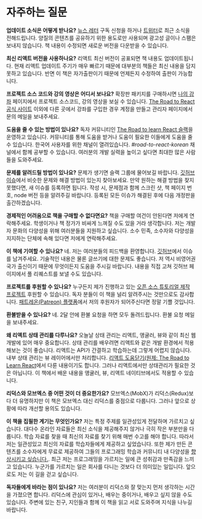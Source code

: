 # 자주하는 질문 

**업데이트 소식은 어떻게 받나요?** [뉴스 레터](https://www.getrevue.co/profile/rwieruch) 구독 신청을 하거나 [트위터](https://twitter.com/rwieruch)로 최근 소식을 전해드립니다. 양질의 콘텐츠를 공유하기 위한 용도로만 사용되며 광고성 글이나 스팸은 보내지 않습니다. 책 내용이 수정되면 새로운 버전을 다운받을 수 있습니다.

**최신 리액트 버전을 사용하나요?** 리액트 최신 버전이 공표되면 책 내용도 업데이트됩니다. 현재 리액트 업데이트 주기가 매우 빠르기 때문에 대부분의 책들은 최신 내용을 담지 못하고 있습니다. 반면 이 책은 자가출판이기 때문에 언제든지 수정하여 출판이 가능합니다.

**프로젝트 소스 코드와 강의 영상은 어디서 보나요?** 확장판 패키지를 구매하시면 [나의 강좌](https://roadtoreact.com/my-courses) 페이지에서 프로젝트 소스코드, 강의 영상을 보실 수 있습니다. [The Road to React 공식 사이트](https://roadtoreact.com) 이외에 다른 곳에서 강좌를 구입한 경우 계정을 만들고 관리자 페이지에서 문의 메일을 보내주세요.

**도움을 줄 수 있는 방법이 있나요?** 독자 커뮤니티인 [The Road to learn React 슬랙](https://slack-the-road-to-learn-react.wieruch.com/)을 운영하고 있습니다. 커뮤니티를 통해 도움을 받거나 도움이 필요한 이들에게 도움을 줄 수 있습니다. 한국어 사용자를 위한 채널이 열려있습니다. *#road-to-react-korean* 채널에서 함께 공부할 수 있습니다. 여러분의 개발 실력을 높이고 싶다면 최대한 많은 사람들을 도와주세요.

**문제를 알려드릴 방법이 있나요?** 문제가 생기면 슬랙 그룹에 물어보길 바랍니다. [깃허브 이슈](https://github.com/rwieruch/taming-the-state-in-react/issues)에서 비슷한 문제와 해결 방법이 있는지 찾아보세요. 만약 원하는 해결 방법을 찾지 못했다면, 새 이슈를 등록하면 됩니다. 작성 시, 문제점과 함께 스크린 샷, 책 페이지 번호, node 버전 등을 알려주길 바랍니다. 등록된 모든 이슈가 해결된 후에 다음 개정판을 출간하겠습니다.

**경제적인 어려움으로 책을 구매할 수 없다면요?** 책을 구매할 여건이 안된다면 저에게 연락해주세요. 학생이거나 책 정가가 비싸게 느껴질 수도 있을 거라 생각합니다. 저는 개발자 문화의 다양성을 위해 여러분들을 지원하고 싶습니다. 소수 민족, 소수자와 다양성을 지지하는 단체에 속해 있다면 저에게 연락해주세요.

**이 책에 기여할 수 있나요?** 네. 저는 여러분들의 피드백을 환영합니다. [깃허브](https://github.com/rwieruch/taming-the-state-in-react)에서 이슈를 남겨주세요. 기술적인 내용은 물론 글쓰기에 대한 문제도 좋습니다. 저 역시 비영어권 국가 출신이기 때문에 무엇이든지 도움을 주시길 바랍니다. 내용을 직접 고쳐 깃허브 페이지에서 풀 리퀘스트를 보낼 수도 있습니다.

**프로젝트를 후원할 수 있나요?** 누구든지 제가 진행하고 있는 [오픈 소스 튜토리얼 제작 프로젝트](https://www.robinwieruch.de/about/) 후원할 수 있습니다. 독자 분들이 이 책을 널리 알려주시는 것만으로도 감사합니다. [패트레온(Patreon) 플랫폼](https://www.patreon.com/rwieruch)에서 저의 후원자가 되어주신다면 정말 기쁠 것입니다.

**환불받을 수 있나요?** 네. 2달 안에 환불 요청을 하면 모두 돌려드립니다. 환불 요청 메일을 보내주세요.

**왜 리액트 상태 관리를 다루나요?** 오늘날 상태 관리는 리액트, 앵귤러, 뷰와 같이 최신 웹 개발에 있어 매우 중요합니다. 상태 관리를 배우려면 리액트와 같은 개발 환경에서 적용해보는 것이 좋습니다. 리액트는 API가 간결하고 학습하는데 그렇게 어렵지 않습니다. 내부 상태 관리는 뷰 레이어에서만 처리합니다. [리액트 도움닫기(원제: The Road to Learn React](https://www.robinwieruch.de/the-road-to-learn-react/)에서 다룬 내용이기도 합니다. 그러나 리액트에서만 상태관리가 필요한 것은 아닙니다. 이 책에서 배운 내용을 앵귤러, 뷰, 리액트 네이티브에서도 적용할 수 있습니다. 

**리덕스와 모브엑스 중 어떤 것이 더 중요한가요?** 모브엑스(MobX)가 리덕스(Redux)보다 더 유명하지만 이 책은 모브엑스 대신 리덕스를 중점으로 다룹니다. 그러나 앞으로 상황에 따라 개선할 용의도 있습니다.

**이 책을 집필한 계기는 무엇인가요?** 저는 특정 주제를 일관성있게 전달하며 가르치고 싶습니다. 대다수 온라인 자료들은 최신 소식을 제공해주지 않거나 극히 작은 부분만을 다룹니다. 학습 자료를 찾을 때 최신의 자료를 찾기 위해 매번 수고를 해야 합니다. 따라서 저는 일관성있고 최신의 자료를 학습자들에게 제공하고 싶었습니다. 또한 제가 만든 콘텐츠를 소수자에게 무료로 제공하여 그들의 프로그래밍 학습과 커뮤니티 내 다양성을 [향상시키고 싶습니다.](https://www.robinwieruch.de/giving-back-by-learning-react/). 최근 저는 프로그래밍을 가르치는 일에 큰 성취감과 만족감을 느끼고 있습니다. 누군가를 가르치는 일은 회사를 다니는 것보다 더 의미있는 일입니다. 앞으로도 저는 이 길을 걷고 싶습니다.

**독자들에게 바라는 점이 있나요?** 저는 여러분이 리덕스와 잘 맞는지 먼저 생각하는 시간을 가졌으면 합니다. 리덕스에 관심이 있거나, 배우는 중이거나, 배우고 싶지 않을 수도 있습니다. 주변에 있는 친구, 지인들과 함께 이 책을 읽고 서로 도와주며 지식을 나누길 바랍니다.